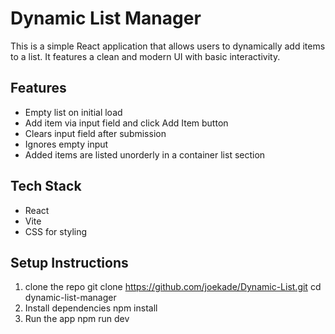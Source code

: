 # Dynamic List Manager

This is a simple React application that allows users to dynamically add items to a list. It features a clean and modern UI with basic interactivity.

## Features
- Empty list on initial load
- Add item via input field and click Add Item button
- Clears input field after submission
- Ignores empty input
- Added items are listed unorderly in a container list section

## Tech Stack
- React
- Vite
- CSS for styling

## Setup Instructions
1. clone the repo
   git clone https://github.com/joekade/Dynamic-List.git
   cd dynamic-list-manager
2. Install dependencies
   npm install
3. Run the app
   npm run dev
   
